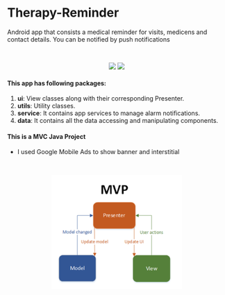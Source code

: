 # Therapy-Reminder

Android app that consists a medical reminder for visits, medicens and contact details. You can be notified by push notifications 

<br>
<p align="center">
  <img src="readme/th1.png" width="300">
  <img src="readme/th2.png" width="300">
</p>

#### This app has following packages:
1. **ui**: View classes along with their corresponding Presenter.
2. **utils**: Utility classes.
3. **service**: It contains app services to manage alarm notifications.
4. **data**: It contains all the data accessing and manipulating components.


#### This is a MVC Java Project
- I used Google Mobile Ads to show banner and interstitial

<br>
<p align="center">
  <img src="readme/mvp.png" width="300">
</p>
